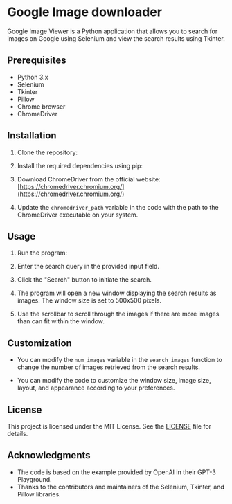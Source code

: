 # Google Image downloader

Google Image Viewer is a Python application that allows you to search for images on Google using Selenium and view the search results using Tkinter.

## Prerequisites

- Python 3.x
- Selenium
- Tkinter
- Pillow
- Chrome browser
- ChromeDriver

## Installation

1. Clone the repository:

2. Install the required dependencies using pip:


3. Download ChromeDriver from the official website: [https://chromedriver.chromium.org/](https://chromedriver.chromium.org/)

4. Update the `chromedriver_path` variable in the code with the path to the ChromeDriver executable on your system.

## Usage

1. Run the program:

2. Enter the search query in the provided input field.

3. Click the "Search" button to initiate the search.

4. The program will open a new window displaying the search results as images. The window size is set to 500x500 pixels.

5. Use the scrollbar to scroll through the images if there are more images than can fit within the window.

## Customization

- You can modify the `num_images` variable in the `search_images` function to change the number of images retrieved from the search results.

- You can modify the code to customize the window size, image size, layout, and appearance according to your preferences.

## License

This project is licensed under the MIT License. See the [LICENSE](LICENSE) file for details.

## Acknowledgments

- The code is based on the example provided by OpenAI in their GPT-3 Playground.
- Thanks to the contributors and maintainers of the Selenium, Tkinter, and Pillow libraries.



